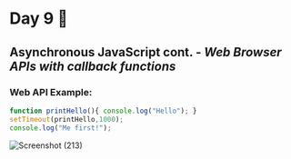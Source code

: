 # Day 9 🤩

## Asynchronous JavaScript cont. - *Web Browser APIs with callback functions*

### Web API Example:

```javaScript
function printHello(){ console.log("Hello"); }
setTimeout(printHello,1000);
console.log("Me first!");
```

![Screenshot (213)](https://github.com/aya-thafer2/Mastering-JavaScript-in-20-Days/assets/121509832/5522346d-7384-429d-a249-79ebe6eb5eb0)




